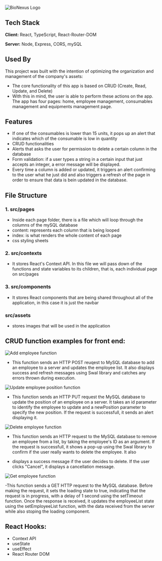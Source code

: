 
![BioNexus Logo](/client/src/assets/LogoWhole.png)

## Tech Stack

**Client:** React, TypeScript, React-Router-DOM

**Server:** Node, Express, CORS, mySQL


## Used By

This project was built with the intention of optimizing the organization and management of the company's assets:

- The core functionality of this app is based on CRUD (Create, Read, Update, and Delete)
- With this in mind, the user is able to perform these actions on the app. The app has four pages: home, employee management, consumables management and equipments management page.


## Features

- If one of the consumables is lower than 15 units, it pops up an alert that indicates which of the consumable is low in quantity
- CRUD functionalities
- Alerts that asks the user for permission to delete a certain column in the database
- Form validation: if a user types a string in a certain input that just accepts an integer, a error message will be displayed.
- Every time a column is added or updated, it triggers an alert confirming to the user what he just did and also triggers a refresh of the page in order to ensure that data is bein updated in the database.


## File Structure
### 1. src/pages
- Inside each page folder, there is a file which will loop through the columns of the mySQL database
- content: represents each column that is being looped
- index: is what renders the whole content of each page
- css styling sheets
 
### 2. src/contexts 
- It stores React's Context API. In this file we will pass down of the functions and state variables to its children, that is, each individual page on src/pages

### 3. src/components 
- It stores React components that are being shared throughout all of the application, in this case it is just the navbar

### src/assets 
- stores images that will be used in the application



## CRUD function examples for front end:

![Add employee function](/client/src/assets/carbon.png)

- This function sends an HTTP POST reuqest to MySQL database to add an employee to a server and updates the employee list. It also displays success and refresh messages using Swal library and catches any errors thrown during execution.

![Update employee position function](/client/src/assets/carbonUpdate.png)

- This function sends an HTTP PUT request the MySQL database to update the position of an employee on a server. It takes an id parameter to identify the employee to update and a newPosition parameter to specify the new position. If the request is successfull, it sends an alert displaying it.

![Delete employee function](/client/src/assets/carbonDelete.png)

- This function sends an HTTP request to the MySQL database to remove an employee from a list, by taking the employee's ID as an argument. If the request is successfull, it shows a pop-up using the Swal library to confirm if the user really wants to delete the employee. It also

 - displays a success message if the user decides to delete. If the user clicks "Cancel", it displays a cancellation message.

 ![Get employee function](/client/src/assets/carbonGet.png)

 -This function sends a GET HTTP request to the MySQL database. Before making the request, it sets the loading state to true, indicating that the request is in progress, with a delay of 1 second using the setTimeout function. Once the response is received, it updates the employeeList state using the setEmployeeList function, with the data received from the server while also stoping the loading component.

 ## React Hooks:

- Context API
- useState
- useEffect
- React Router DOM